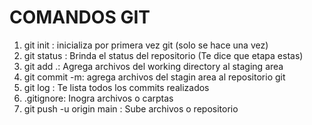 # COMANDOS GIT

1. git init : inicializa por primera vez git (solo se hace una vez)
2. git status : Brinda el status del repositorio (Te dice que etapa estas)
3. git add .: Agrega archivos del working directory al staging area
4. git commit -m: agrega archivos del stagin area al repositorio git
5. git log : Te lista todos los commits realizados
6. .gitignore: Inogra archivos o carptas
7. git push -u origin main : Sube archivos o repositorio
